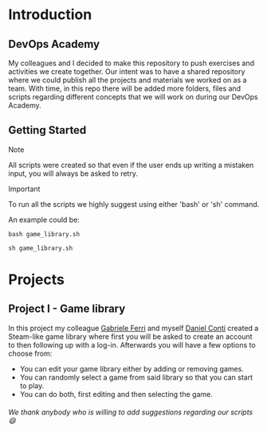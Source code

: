 # Introduction
## DevOps Academy
My colleagues and I decided to make this repository to push exercises and activities we create together. Our intent was to have a shared repository where we could publish all the projects and materials we worked on as a team. With time, in this repo there will be added more folders, files and scripts regarding different concepts that we will work on during our DevOps Academy.
## Getting Started
> [!NOTE]
> All scripts were created so that even if the user ends up writing a mistaken input, you will always be asked to retry.

> [!IMPORTANT]
> To run all the scripts we highly suggest using either 'bash' or 'sh' command.
 
An example could be:
```
bash game_library.sh
```
```
sh game_library.sh
```
# Projects
## Project I - Game library
In this project my colleague [Gabriele Ferri](https://github.com/Honoga-Sensei) and myself [Daniel Conti](https://github.com/DanielConti3) created a Steam-like game library where first you will be asked to create an account to then following up with a log-in. Afterwards you will have a few options to choose from:
- You can edit your game library either by adding or removing games.
- You can randomly select a game from said library so that you can start to play.
- You can do both, first editing and then selecting the game.

###### We thank anybody who is willing to add suggestions regarding our scripts 😄
